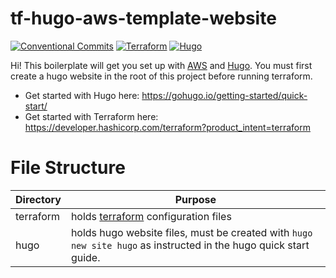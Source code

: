 # tf-hugo-aws-template-website
[![Conventional Commits](https://img.shields.io/badge/Conventional%20Commits-1.0.0-%23FE5196?logo=conventionalcommits&logoColor=white)](https://conventionalcommits.org)
[![Terraform](https://img.shields.io/badge/Terraform-1.10.3-%23623CE4?logo=terraform&logoColor=white)](https://www.terraform.io)
[![Hugo](https://img.shields.io/badge/Hugo-0.140.2-%23FF4088?logo=hugo&logoColor=white)](https://gohugo.io)

Hi! This boilerplate will get you set up with [AWS](https://aws.amazon.com) and [Hugo](https://gohugo.io). You must first create a hugo website in the root of this project before running terraform.

+ Get started with Hugo here: https://gohugo.io/getting-started/quick-start/
+ Get started with Terraform here: https://developer.hashicorp.com/terraform?product_intent=terraform

# File Structure

Directory | Purpose
-------- | -----
terraform | holds [terraform](https://www.terraform.io) configuration files
hugo | holds hugo website files, must be created with `hugo new site hugo` as instructed in the hugo quick start guide.